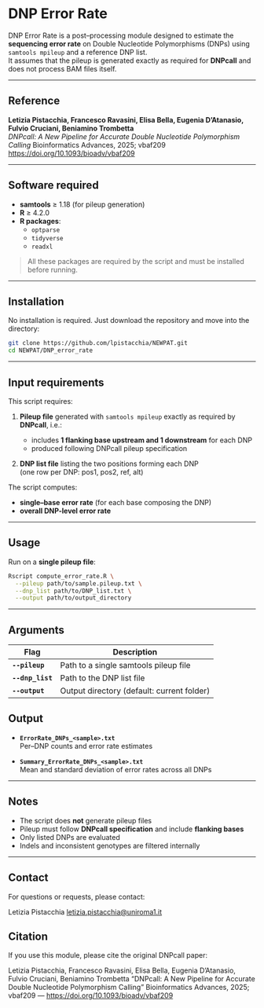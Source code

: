 # **DNP Error Rate**

DNP Error Rate is a post–processing module designed to estimate the **sequencing error rate** on Double Nucleotide Polymorphisms (DNPs) using `samtools mpileup` and a reference DNP list.  
It assumes that the pileup is generated exactly as required for **DNPcall** and does not process BAM files itself.

---

## **Reference**

**Letizia Pistacchia, Francesco Ravasini, Elisa Bella, Eugenia D’Atanasio, Fulvio Cruciani, Beniamino Trombetta**  
*DNPcall: A New Pipeline for Accurate Double Nucleotide Polymorphism Calling* Bioinformatics Advances, 2025; vbaf209  
https://doi.org/10.1093/bioadv/vbaf209

---

## **Software required**

- **samtools** ≥ 1.18 (for pileup generation)  
- **R** ≥ 4.2.0  
- **R packages**:
  - `optparse`
  - `tidyverse`
  - `readxl`

> All these packages are required by the script and must be installed before running.

---

## **Installation**

No installation is required. Just download the repository and move into the directory:

```bash
git clone https://github.com/lpistacchia/NEWPAT.git
cd NEWPAT/DNP_error_rate
```

---

## **Input requirements**

This script requires:

1) **Pileup file** generated with `samtools mpileup` exactly as required by **DNPcall**, i.e.:  
   - includes **1 flanking base upstream and 1 downstream** for each DNP  
   - produced following DNPcall pileup specification

2) **DNP list file** listing the two positions forming each DNP  
   (one row per DNP: pos1, pos2, ref, alt)

The script computes:
- **single–base error rate** (for each base composing the DNP)
- **overall DNP-level error rate**

---

## **Usage**

Run on a **single pileup file**:

```bash
Rscript compute_error_rate.R \
  --pileup path/to/sample.pileup.txt \
  --dnp_list path/to/DNP_list.txt \
  --output path/to/output_directory
```

---

## **Arguments**

| **Flag**           | **Description** |
|--------------------|-----------------|
| **`--pileup`**     | Path to a single samtools pileup file |
| **`--dnp_list`**   | Path to the DNP list file |
| **`--output`**     | Output directory (default: current folder) |

## **Output**

- **`ErrorRate_DNPs_<sample>.txt`**  
  Per–DNP counts and error rate estimates

- **`Summary_ErrorRate_DNPs_<sample>.txt`**  
  Mean and standard deviation of error rates across all DNPs

---

## **Notes**

- The script does **not** generate pileup files  
- Pileup must follow **DNPcall specification** and include **flanking bases**  
- Only listed DNPs are evaluated  
- Indels and inconsistent genotypes are filtered internally

---

## **Contact**

For questions or requests, please contact:

Letizia Pistacchia 
<letizia.pistacchia@uniroma1.it>

## **Citation**
If you use this module, please cite the original DNPcall paper:

Letizia Pistacchia, Francesco Ravasini, Elisa Bella, Eugenia D’Atanasio, Fulvio Cruciani, Beniamino Trombetta
“DNPcall: A New Pipeline for Accurate Double Nucleotide Polymorphism Calling”
Bioinformatics Advances, 2025; vbaf209 — https://doi.org/10.1093/bioadv/vbaf209
